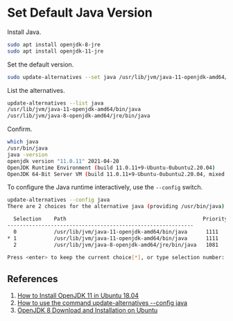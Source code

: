 # Set Default Java Version

Install Java.

```bash
sudo apt install openjdk-8-jre
sudo apt install openjdk-11-jre
```

Set the default version.

```bash
sudo update-alternatives --set java /usr/lib/jvm/java-11-openjdk-amd64/bin/java
```

List the alternatives.

```bash
update-alternatives --list java
/usr/lib/jvm/java-11-openjdk-amd64/bin/java
/usr/lib/jvm/java-8-openjdk-amd64/jre/bin/java
```

Confirm.

```bash
which java
/usr/bin/java
java -version
openjdk version "11.0.11" 2021-04-20
OpenJDK Runtime Environment (build 11.0.11+9-Ubuntu-0ubuntu2.20.04)
OpenJDK 64-Bit Server VM (build 11.0.11+9-Ubuntu-0ubuntu2.20.04, mixed mode, sharing)
```

To configure the Java runtime interactively, use the `--config` switch.

```bash
update-alternatives --config java
There are 2 choices for the alternative java (providing /usr/bin/java).

  Selection    Path                                            Priority   Status
------------------------------------------------------------
  0            /usr/lib/jvm/java-11-openjdk-amd64/bin/java      1111      auto mode
* 1            /usr/lib/jvm/java-11-openjdk-amd64/bin/java      1111      manual mode
  2            /usr/lib/jvm/java-8-openjdk-amd64/jre/bin/java   1081      manual mode

Press <enter> to keep the current choice[*], or type selection number:
```

## References

1. [How to Install OpenJDK 11 in Ubuntu 18.04](https://www.ubuntu18.com/ubuntu-install-openjdk-11/)
1. [How to use the command update-alternatives --config java](https://stackoverflow.com/questions/12787757/how-to-use-the-command-update-alternatives-config-java)
1. [OpenJDK 8 Download and Installation on Ubuntu](https://techoral.com/blog/java/install-openjdk-8-ubuntu.html)

